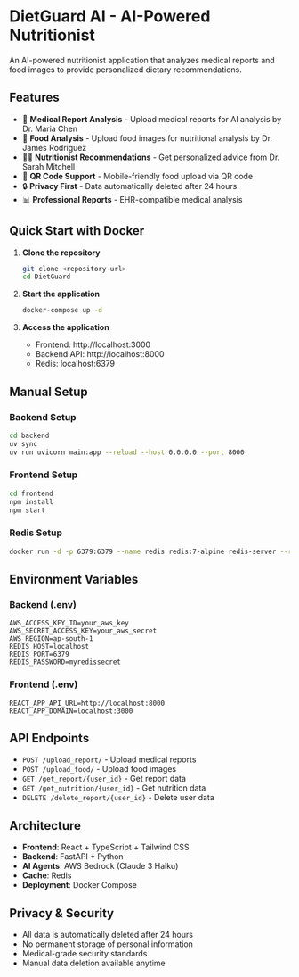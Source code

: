 # DietGuard AI - AI-Powered Nutritionist

An AI-powered nutritionist application that analyzes medical reports and food images to provide personalized dietary recommendations.

## Features

- 🏥 **Medical Report Analysis** - Upload medical reports for AI analysis by Dr. Maria Chen
- 🍎 **Food Analysis** - Upload food images for nutritional analysis by Dr. James Rodriguez
- 👩‍⚕️ **Nutritionist Recommendations** - Get personalized advice from Dr. Sarah Mitchell
- 📱 **QR Code Support** - Mobile-friendly food upload via QR code
- 🔒 **Privacy First** - Data automatically deleted after 24 hours
- 📊 **Professional Reports** - EHR-compatible medical analysis

## Quick Start with Docker

1. **Clone the repository**
   ```bash
   git clone <repository-url>
   cd DietGuard
   ```

2. **Start the application**
   ```bash
   docker-compose up -d
   ```

3. **Access the application**
   - Frontend: http://localhost:3000
   - Backend API: http://localhost:8000
   - Redis: localhost:6379

## Manual Setup

### Backend Setup
```bash
cd backend
uv sync
uv run uvicorn main:app --reload --host 0.0.0.0 --port 8000
```

### Frontend Setup
```bash
cd frontend
npm install
npm start
```

### Redis Setup
```bash
docker run -d -p 6379:6379 --name redis redis:7-alpine redis-server --requirepass myredissecret
```

## Environment Variables

### Backend (.env)
```
AWS_ACCESS_KEY_ID=your_aws_key
AWS_SECRET_ACCESS_KEY=your_aws_secret
AWS_REGION=ap-south-1
REDIS_HOST=localhost
REDIS_PORT=6379
REDIS_PASSWORD=myredissecret
```

### Frontend (.env)
```
REACT_APP_API_URL=http://localhost:8000
REACT_APP_DOMAIN=localhost:3000
```

## API Endpoints

- `POST /upload_report/` - Upload medical reports
- `POST /upload_food/` - Upload food images
- `GET /get_report/{user_id}` - Get report data
- `GET /get_nutrition/{user_id}` - Get nutrition data
- `DELETE /delete_report/{user_id}` - Delete user data

## Architecture

- **Frontend**: React + TypeScript + Tailwind CSS
- **Backend**: FastAPI + Python
- **AI Agents**: AWS Bedrock (Claude 3 Haiku)
- **Cache**: Redis
- **Deployment**: Docker Compose

## Privacy & Security

- All data is automatically deleted after 24 hours
- No permanent storage of personal information
- Medical-grade security standards
- Manual data deletion available anytime